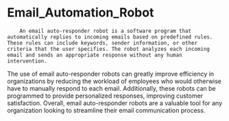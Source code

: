 # Email_Automation_Robot

        An email auto-responder robot is a software program that automatically replies to incoming emails based on predefined rules. These rules can include keywords, sender information, or other criteria that the user specifies. The robot analyzes each incoming email and sends an appropriate response without any human intervention.
The use of email auto-responder robots can greatly improve efficiency in organizations by reducing the workload of employees who would otherwise have to manually respond to each email. Additionally, these robots can be programmed to provide personalized responses, improving customer satisfaction. Overall, email auto-responder robots are a valuable tool for any organization looking to streamline their email communication process.
